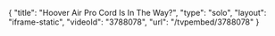 {
    "title": "Hoover Air Pro Cord Is In The Way?",
    "type": "solo",
    "layout": "iframe-static",
    "videoId": "3788078",
    "url": "\/tvpembed\/3788078"
}